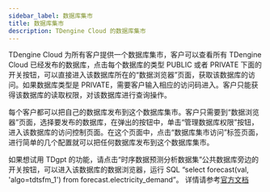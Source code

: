 ```yaml
---
sidebar_label: 数据库集市
title: 数据库集市
description: TDengine Cloud 的数据库集市
---
```


TDengine Cloud 为所有客户提供一个数据库集市，客户可以查看所有 TDengine Cloud 已经发布的数据库，点击每个数据库的类型 PUBLIC 或者 PRIVATE 下面的开关按钮，可以直接进入该数据库所在的“数据浏览器”页面，获取该数据库的访问。如果数据库类型是 PRIVATE，需要客户输入相应的访问码进入。客户只能获得该数据库的读取权限，对该数据库进行查询操作。

每个客户都可以把自己的数据库发布到这个数据库集市。客户只需要到“数据浏览器”页面，选择要发布的数据库，在弹出的按钮中，单击“管理数据库权限”按钮，进入该数据库的访问控制页面。在这个页面中，点击“数据库集市访问”标签页面，进行简单的几个配置就可以把任何数据库发布到这个数据库集市。

如果想试用 TDgpt 的功能，请点击“时序数据预测分析数据集”公共数据库旁边的开关按钮，可以进入该数据库的数据浏览器，运行 SQL “select forecast(val, 'algo=tdtsfm_1') from forecast.electricity_demand”。
详情请参考[官方文档](https://docs.taosdata.com/advanced/TDgpt/introduction/)
